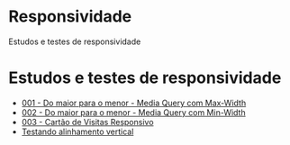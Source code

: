 # Responsividade
 Estudos e testes de responsividade
<!DOCTYPE html>
<html lang="pt-br">
<head>
    <meta charset="UTF-8">
    <meta http-equiv="X-UA-Compatible" content="IE=edge">
    <meta name="viewport" content="width=device-width, initial-scale=1.0">
    <title>Responsividade</title>
    <link rel="shortcut icon" href="imagens/favicon.ico" type="image/x-icon">
    <link rel="stylesheet" href="estilos.css">
    <script src="https://kit.fontawesome.com/633aa90645.js" crossorigin="anonymous"></script>
</head>
<body>
    <main>
        <h1>Estudos e testes de responsividade</h1>
        <ul>
            <li>
                <a href="media-query-css/001-media-query-max-width/index.html" target="_blank"><i class="far fa-file-code"></i> 001 - Do maior para o menor - Media Query com Max-Width</a></li>
            <li>                
                <a href="media-query-css/002-media-query-min-width/index.html" target="_blank"><i class="far fa-file-code"></i> 002 - Do maior para o menor - Media Query com Min-Width</a></li>
            <li>                
                <a href="media-query-css/003-mobile-first/index.html" target="_blank"><i class="far fa-file-code"></i> 003 - Cartão de Visitas Responsivo</a>
                <li>                   
                    <a class="secundario" href="media-query-css/003-mobile-first/teste001.html" target="_blank"><i class="far fa-file-code"></i> Testando alinhamento vertical</a>
                </li>
            </li>
        </ul>
    </main>
        


</body>
</html>